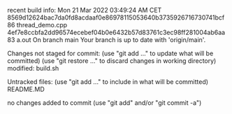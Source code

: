 
recent build info:
Mon 21 Mar 2022 03:49:24 AM CET
8569d12624bac7da0fd8acdaaf0e86978115053640b3735926716730741bcf86  thread_demo.cpp
4ef7e8ccbfa2dd96574ecebef04b0e6432b57d83761c3ec98ff281004ab6aa83  a.out
On branch main
Your branch is up to date with 'origin/main'.

Changes not staged for commit:
  (use "git add <file>..." to update what will be committed)
  (use "git restore <file>..." to discard changes in working directory)
	modified:   build.sh

Untracked files:
  (use "git add <file>..." to include in what will be committed)
	README.MD

no changes added to commit (use "git add" and/or "git commit -a")
